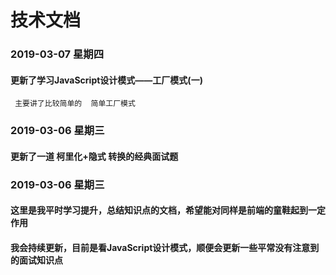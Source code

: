 # 技术文档

### 2019-03-07 星期四

#### 更新了学习JavaScript设计模式——工厂模式(一) 
     主要讲了比较简单的  简单工厂模式

### 2019-03-06 星期三

#### 更新了一道 柯里化+隐式 转换的经典面试题


### 2019-03-06 星期三

#### 这里是我平时学习提升，总结知识点的文档，希望能对同样是前端的童鞋起到一定作用

#### 我会持续更新，目前是看JavaScript设计模式，顺便会更新一些平常没有注意到的面试知识点
